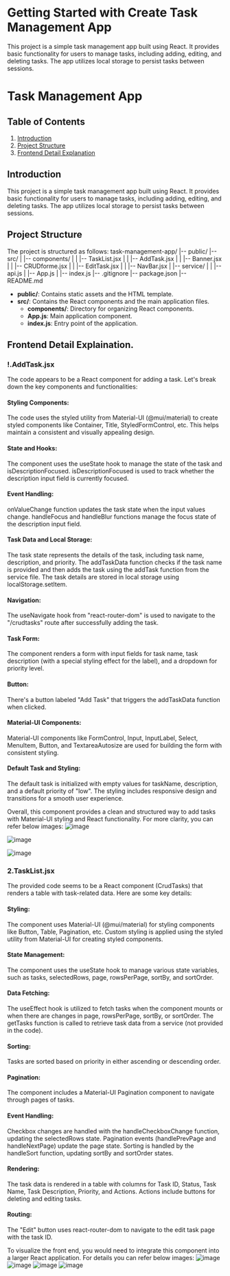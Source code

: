 # Getting Started with Create Task Management App

This project is a simple task management app built using React. It provides basic functionality for users to manage tasks, including adding, editing, and deleting tasks. The app utilizes local storage to persist tasks between sessions.


# Task Management App

## Table of Contents
1. [Introduction](#introduction)
2. [Project Structure](#project-structure)
3. [Frontend Detail Explanation](#frontend)



## Introduction
This project is a simple task management app built using React. It provides basic functionality for users to manage tasks, including adding, editing, and deleting tasks. The app utilizes local storage to persist tasks between sessions.

## Project Structure
The project is structured as follows:
task-management-app/
|-- public/
|-- src/
| |-- components/
| | |-- TaskList.jsx
| | |-- AddTask.jsx
| | |-- Banner.jsx
| | |-- CRUDforme.jsx
| | |-- EditTask.jsx
| | |-- NavBar.jsx
| |-- service/
| | |-- api.js
| |-- App.js
| |-- index.js
|-- .gitignore
|-- package.json
|-- README.md

- **public/**: Contains static assets and the HTML template.
- **src/**: Contains the React components and the main application files.
  - **components/**: Directory for organizing React components.
  - **App.js**: Main application component.
  - **index.js**: Entry point of the application.

 ## Frontend Detail Explaination.
### !.AddTask.jsx 
  The code appears to be a React component for adding a task. Let's break down the key components and functionalities:

#### Styling Components:
The code uses the styled utility from Material-UI (@mui/material) to create styled components like Container, Title, StyledFormControl, etc. This helps maintain a consistent and visually appealing design.

#### State and Hooks:
The component uses the useState hook to manage the state of the task and isDescriptionFocused.
isDescriptionFocused is used to track whether the description input field is currently focused.

#### Event Handling:
onValueChange function updates the task state when the input values change.
handleFocus and handleBlur functions manage the focus state of the description input field.

#### Task Data and Local Storage:
The task state represents the details of the task, including task name, description, and priority.
The addTaskData function checks if the task name is provided and then adds the task using the addTask function from the service file.
The task details are stored in local storage using localStorage.setItem.

#### Navigation:
The useNavigate hook from "react-router-dom" is used to navigate to the "/crudtasks" route after successfully adding the task.

#### Task Form:
The component renders a form with input fields for task name, task description (with a special styling effect for the label), and a dropdown for priority level.

#### Button:
There's a button labeled "Add Task" that triggers the addTaskData function when clicked.

#### Material-UI Components:
Material-UI components like FormControl, Input, InputLabel, Select, MenuItem, Button, and TextareaAutosize are used for building the form with consistent styling.

#### Default Task and Styling:
The default task is initialized with empty values for taskName, description, and a default priority of "low".
The styling includes responsive design and transitions for a smooth user experience.

Overall, this component provides a clean and structured way to add tasks with Material-UI styling and React functionality. For more clarity, you can refer below images:
![image](https://github.com/gaurav270401/Task_Management_App/assets/133756033/783c52df-4ff4-4f53-be23-3e4b6cf7d195)

![image](https://github.com/gaurav270401/Task_Management_App/assets/133756033/60331e1b-bb4e-4048-ac4b-c3752f033df3)

![image](https://github.com/gaurav270401/Task_Management_App/assets/133756033/3bb6bb35-dd9e-4881-984f-26ea1912f7d6)


### 2.TaskList.jsx
The provided code seems to be a React component (CrudTasks) that renders a table with task-related data. Here are some key details:

#### Styling:
The component uses Material-UI (@mui/material) for styling components like Button, Table, Pagination, etc.
Custom styling is applied using the styled utility from Material-UI for creating styled components.

#### State Management:
The component uses the useState hook to manage various state variables, such as tasks, selectedRows, page, rowsPerPage, sortBy, and sortOrder.

#### Data Fetching:
The useEffect hook is utilized to fetch tasks when the component mounts or when there are changes in page, rowsPerPage, sortBy, or sortOrder.
The getTasks function is called to retrieve task data from a service (not provided in the code).

#### Sorting:
Tasks are sorted based on priority in either ascending or descending order.

#### Pagination:
The component includes a Material-UI Pagination component to navigate through pages of tasks.

#### Event Handling:

Checkbox changes are handled with the handleCheckboxChange function, updating the selectedRows state.
Pagination events (handlePrevPage and handleNextPage) update the page state.
Sorting is handled by the handleSort function, updating sortBy and sortOrder states.

#### Rendering:
The task data is rendered in a table with columns for Task ID, Status, Task Name, Task Description, Priority, and Actions.
Actions include buttons for deleting and editing tasks.

#### Routing:
The "Edit" button uses react-router-dom to navigate to the edit task page with the task ID.

To visualize the front end, you would need to integrate this component into a larger React application. For details you can refer below images:
![image](https://github.com/gaurav270401/Task_Management_App/assets/133756033/d08311d2-fcd1-4d09-9554-711ba09c32ef)
![image](https://github.com/gaurav270401/Task_Management_App/assets/133756033/a901b909-7f5d-4b89-ae33-6366d4ede334)
![image](https://github.com/gaurav270401/Task_Management_App/assets/133756033/7c616a54-7eee-4e41-9395-3b5581cf34ed)
![image](https://github.com/gaurav270401/Task_Management_App/assets/133756033/6abcf2a8-0d5d-4bc3-b6fe-dfe8fe7b319a)









